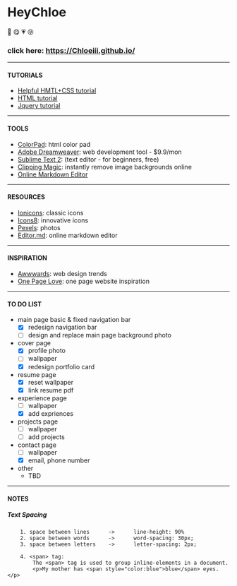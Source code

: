 # HeyChloe
:girl: :yum: :heartpulse: :stuck_out_tongue_closed_eyes:
### click here: https://Chloeiii.github.io/
----

#### TUTORIALS
* [Helpful HMTL+CSS tutorial](https://www.w3.org/Style/Examples/011/firstcss.en.html)    
* [HTML tutorial](https://www.w3schools.com/html/html_intro.asp)    
* [Jquery tutorial](https://www.w3schools.com/JQuery/)    
---- 

#### TOOLS
* [ColorPad](http://htmlcolorcodes.com/): html color pad   
* [Adobe Dreamweaver](http://www.adobe.com/cn/products/dreamweaver/free-trial-download.html): web development tool - $9.9/mon  
* [Sublime Text 2](https://www.sublimetext.com/2): (text editor - for beginners, free)   
* [Clipping Magic](https://clippingmagic.com/): instantly remove image backgrounds online
* [Online Markdown Editor](https://stackedit.io/app)
----

#### RESOURCES
* [Ionicons](https://github.com/ionic-team/ionicons): classic icons  
* [Icons8](https://icons8.com/icon/set/nav-bar/all): innovative icons  
* [Pexels](https://www.pexels.com/): photos  
* [Editor.md](https://pandao.github.io/editor.md/en.html): online markdown editor 
----

#### INSPIRATION
* [Awwwards](https://www.awwwards.com/): web design trends   
* [One Page Love](https://onepagelove.com/): one page website inspiration  
----

#### TO DO LIST
* main page basic & fixed navigation bar 
	- [x] redesign navigation bar
	- [ ] design and replace main page background photo    
* cover page
	- [x] profile photo
	- [ ] wallpaper
	- [x] redesign portfolio card
* resume page
	- [x] reset wallpaper  
	- [x] link resume pdf
* experience page  
	- [ ] wallpaper
	- [x] add expriences
* projects page 
	- [ ] wallpaper
	- [ ] add projects
* contact page
	- [ ] wallpaper
	- [x] email, phone number
* other
	* TBD
----  

#### NOTES

##### Text Spacing
		1. space between lines 		-> 		line-height: 90%
		2. space between words 		-> 		word-spacing: 30px;
		3. space between letters 	-> 		letter-spacing: 2px;

		4. <span> tag:
			The <span> tag is used to group inline-elements in a document.
			<p>My mother has <span style="color:blue">blue</span> eyes.</p>

